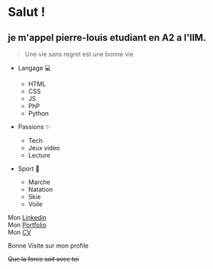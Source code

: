 # Salut !
## je m'appel **pierre-louis** etudiant en A2 a l'IIM. 

>Une vie sans regret est une bonne vie

* Langage :computer:
    * HTML 
    * CSS 
    * JS 
    * PhP 
    * Python 

* Passions :sparkles:
    * Tech
    * Jeux video
    * Lecture 
 

* Sport :goal_net:
    * Marche
    * Natation
    * Skie
    * Voile



Mon <a href="https://www.linkedin.com/in/pierre-louis-sans-7756b0223/">Linkedin</a>
<br>
Mon <a href="https://portfolio-pl83.vercel.app">Portfolio</a>
<br>
Mon <a href="CV_Pierre-louis_SANS.pdf" download>CV</a>


Bonne Visite sur mon profile

~~Que la force soit avec toi~~
